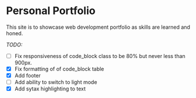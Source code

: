 # Personal Portfolio

This site is to showcase web development portfolio as skills are learned and honed.

*_TODO:_*  
* [ ] Fix responsiveness of code_block class to be 80% but never less than 900px.  
* [X] Fix formatting of of code_block table  
* [X] Add footer  
* [ ] Add ability to switch to light mode  
* [X] Add sytax highlighting to text  
